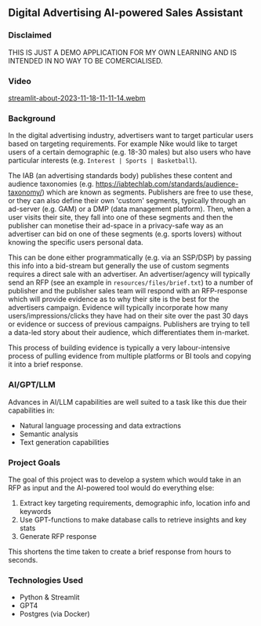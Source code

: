 
## Digital Advertising AI-powered Sales Assistant 

### Disclaimed
THIS IS JUST A DEMO APPLICATION FOR MY OWN LEARNING AND IS INTENDED IN NO WAY TO BE COMERCIALISED.

### Video
[streamlit-about-2023-11-18-11-11-14.webm](https://github.com/ChristianJohnston97/GPTTest/assets/25692533/e0b78ac8-ed46-4545-8a26-e9c0a30b58fc)


### Background
In the digital advertising industry, advertisers want to target particular users based 
on targeting requirements. For example Nike would like to target users of a certain demographic
(e.g. 18-30 males) but also users who have particular interests (e.g. `Interest | Sports | Basketball`).

The IAB (an advertising standards body) publishes these content and audience taxonomies (e.g. https://iabtechlab.com/standards/audience-taxonomy/) 
which are known as segments. Publishers are free to use these, or they can also define their own 'custom' segments, 
typically through an ad-server (e.g. GAM) or a DMP (data management platform). Then, when a user visits their site, they 
fall into one of these segments and then the publisher can monetise their ad-space in a privacy-safe way as an advertiser
can bid on one of these segments (e.g. sports lovers) without knowing the specific users personal data.

This can be done either programmatically (e.g. via an SSP/DSP) by passing this info into a bid-stream but generally the use
of custom segments requires a direct sale with an advertiser. An advertiser/agency will typically send an RFP (see an example in `resources/files/brief.txt`) 
to a number of publisher and the publisher sales team will respond with an RFP-response which will provide evidence as to why their
site is the best for the advertisers campaign. Evidence will typically incorporate how many users/impressions/clicks they have
had on their site over the past 30 days or evidence or success of previous campaigns. Publishers are trying to tell a 
data-led story about their audience, which differentiates them in-market.

This process of building evidence is typically a very labour-intensive process of pulling evidence from multiple platforms 
or BI tools and copying it into a brief response. 

### AI/GPT/LLM
Advances in AI/LLM capabilities are well suited to a task like this due their capabilities in:
- Natural language processing and data extractions
- Semantic analysis 
- Text generation capabilities 

### Project Goals
The goal of this project was to develop a system which would take in an RFP as input and the AI-powered tool would do 
everything else:
1. Extract key targeting requirements, demographic info, location info and keywords 
2. Use GPT-functions to make database calls to retrieve insights and key stats 
3. Generate RFP response

This shortens the time taken to create a brief response from hours to seconds.

### Technologies Used
- Python & Streamlit
- GPT4
- Postgres (via Docker)


